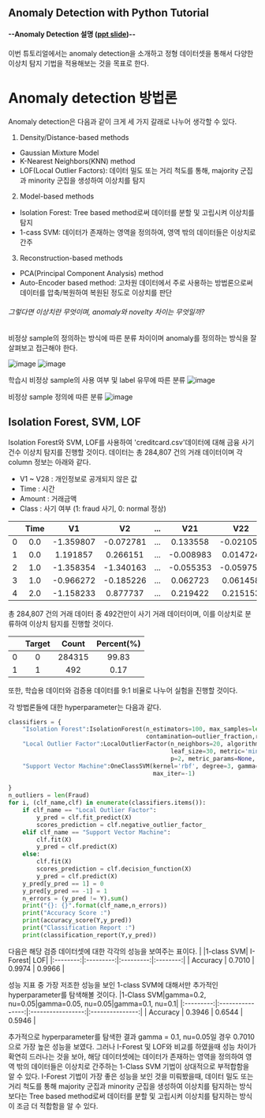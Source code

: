## Anomaly Detection with Python Tutorial

#### --Anomaly Detection 설명 ([ppt slide](https://github.com/jy-jeong93/Business-Analytics-IME654/blob/main/3.%20Anomaly%20Detection/%EB%B9%84%EC%A6%88%EB%8B%88%EC%8A%A4%EC%95%A0%EB%84%90%EB%A6%AC%ED%8B%B1%EC%8A%A4_%EC%9D%B4%EC%83%81%EC%B9%98%ED%83%90%EC%A7%80.pdf))--

이번 튜토리얼에서는 anomaly detection을 소개하고 정형 데이터셋을 통해서 다양한 이상치 탐지 기법을 적용해보는 것을 목표로 한다.

# Anomaly detection 방법론
Anomaly detection은 다음과 같이 크게 세 가지 갈래로 나누어 생각할 수 있다.

1. Density/Distance-based methods
  * Gaussian Mixture Model
  * K-Nearest Neighbors(KNN) method
  * LOF(Local Outlier Factors): 데이터 밀도 또는 거리 척도를 통해, majority 군집과 minority 군집을 생성하여 이상치를 탐지

2. Model-based methods
  * Isolation Forest: Tree based method로써 데이터를 분할 및 고립시켜 이상치를 탐지
  * 1-cass SVM: 데이터가 존재하는 영역을 정의하여, 영역 밖의 데이터들은 이상치로 간주

3. Reconstruction-based methods
  * PCA(Principal Component Analysis) method
  * Auto-Encoder based method: 고차원 데이터에서 주로 사용하는 방법론으로써 데이터를 압축/복원하여 복원된 정도로 이상치를 판단


###### 그렇다면 이상치란 무엇이며, anomaly와 novelty 차이는 무엇일까?

비정상 sample의 정의하는 방식에 따른 분류 차이이며 anomaly를 정의하는 방식을 잘 살펴보고 접근해야 한다.

![image](https://user-images.githubusercontent.com/115562646/202421720-309a11b5-dcb4-4be6-839d-46a895a3f5a2.png)
![image](https://user-images.githubusercontent.com/115562646/202422594-a5ab82c1-0073-40ac-a3f7-307c04d230f4.png)




학습시 비정상 sample의 사용 여부 및 label 유무에 따른 분류
![image](https://user-images.githubusercontent.com/115562646/202421786-fee8b044-9838-4524-8272-6fa6ed53a888.png)

비정상 sample 정의에 따른 분류
![image](https://user-images.githubusercontent.com/115562646/202421804-9384d645-4cc9-447e-a2a2-972763d96432.png)





## Isolation Forest, SVM, LOF

Isolation Forest와 SVM, LOF를 사용하여 'creditcard.csv'데이터에 대해 금융 사기 건수 이상치 탐지를 진행할 것이다.
데이터는 총 284,807 건의 거래 데이터이며 각 column 정보는 아래와 같다.

   * V1 ~ V28 : 개인정보로 공개되지 않은 값
   * Time : 시간
   * Amount : 거래금액
   * Class : 사기 여부 (1: fraud 사기, 0: normal 정상) 

|   |  Time |        V1|        V2|...|        V21|        V22|   Amount|  Class|
|:-:|:-----:|:--------:|:--------:|:-:|:---------:|:---------:|:-------:|:-----:|
| 0 |  0.0  | -1.359807| -0.072781|...|   0.133558|  -0.021053|  149.62 |   0   |
| 1 |  0.0  |  1.191857|  0.266151|...|  -0.008983|   0.014724|    2.69 |   0   |
| 2 |  1.0  | -1.358354| -1.340163|...|  -0.055353|  -0.059752|  378.66 |   0   |
| 3 |  1.0  | -0.966272| -0.185226|...|   0.062723|   0.061458|  123.50 |   0   |
| 4 |  2.0  | -1.158233|  0.877737|...|   0.219422|   0.215153|   69.99 |   0   |



총 284,807 건의 거래 데이터 중 492건만이 사기 거래 데이터이며, 이를 이상치로 분류하여 이상치 탐지를 진행할 것이다.

|   |  Target |        Count|        Percent(%)|
|:-:|:-------:|:-----------:|:----------------:|
| 0 |    0    |       284315|             99.83|
| 1 |    1    |          492|              0.17|

또한, 학습용 데이터와 검증용 데이터를 9:1 비율로 나누어 실험을 진행할 것이다.



각 방법론들에 대한 hyperparameter는 다음과 같다.

```python
classifiers = {
    "Isolation Forest":IsolationForest(n_estimators=100, max_samples=len(X), 
                                       contamination=outlier_fraction,random_state=state, verbose=0),
    "Local Outlier Factor":LocalOutlierFactor(n_neighbors=20, algorithm='auto', 
                                              leaf_size=30, metric='minkowski',
                                              p=2, metric_params=None, contamination=outlier_fraction),
    "Support Vector Machine":OneClassSVM(kernel='rbf', degree=3, gamma=0.1,nu=0.05, 
                                         max_iter=-1)
   
}
n_outliers = len(Fraud)
for i, (clf_name,clf) in enumerate(classifiers.items()):
    if clf_name == "Local Outlier Factor":
        y_pred = clf.fit_predict(X)
        scores_prediction = clf.negative_outlier_factor_
    elif clf_name == "Support Vector Machine":
        clf.fit(X)
        y_pred = clf.predict(X)
    else:    
        clf.fit(X)
        scores_prediction = clf.decision_function(X)
        y_pred = clf.predict(X)
    y_pred[y_pred == 1] = 0
    y_pred[y_pred == -1] = 1
    n_errors = (y_pred != Y).sum()
    print("{}: {}".format(clf_name,n_errors))
    print("Accuracy Score :")
    print(accuracy_score(Y,y_pred))
    print("Classification Report :")
    print(classification_report(Y,y_pred))
```

다음은 해당 검증 데이터셋에 대한 각각의 성능을 보여주는 표이다.
|          |1-class SVM|   I-Forest|       LOF|
|:--------:|:---------:|:---------:|:--------:|
| Accuracy |   0.7010  |   0.9974  |  0.9966  |



성능 지표 중 가장 저조한 성능을 보인 1-class SVM에 대해서만 추가적인 hyperparameter를 탐색해볼 것이다.
|1-Class SVM|gamma=0.2, nu=0.05|gamma=0.05, nu=0.05|gamma=0.1, nu=0.1|
|:---------:|:----------------:|:-----------------:|:---------------:|
|  Accuracy |      0.3946      |       0.6544      |      0.5946     |

추가적으로 hyperparameter를 탐색한 결과 gamma = 0.1, nu=0.05일 경우 0.7010으로 가장 높은 성능을 보였다.
그러나 I-Forest 및 LOF와 비교를 하였을때 성능 차이가 확연히 드러나는 것을 보아, 해당 데이터셋에는 데이터가 존재하는 영역을 정의하여 영역 밖의 데이터들은 이상치로 간주하는 1-Class SVM 기법이 상대적으로 부적합함을 알 수 있다.
I-Forest 기법이 가장 좋은 성능을 보인 것을 미뤄봤을때, 데이터 밀도 또는 거리 척도를 통해 majority 군집과 minority 군집을 생성하여 이상치를 탐지하는 방식보다는 Tree based method로써 데이터를 분할 및 고립시켜 이상치를 탐지하는 방식이 조금 더 적합함을 알 수 있다.


